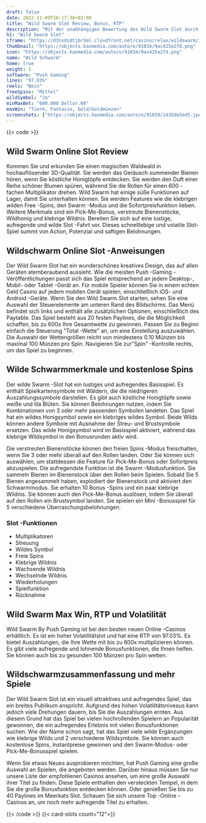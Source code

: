 ```yaml
---
draft: false
date: 2022-11-09T16:17:38+03:00
title: "Wild Swarm Slot Review, Bonus, RTP"
description: "Mit der unabhängigen Bewertung des Wild Swarm Slot durch Push Gaming können Sie kostenlos oder echtes Geld spielen und hier einen Bonus erhalten!"
h1: "Wild Swarm Slot"
iframe: "https://d3nsdzdtjbr5ml.cloudfront.net/casino/relax/wildswarm/index.html?&moneymode=fun"
thumbnail: "https://objects.kaxmedia.com/auto/o/91034/9ac425a2fd.png"
icon: "https://objects.kaxmedia.com/auto/o/91034/9ac425a2fd.png"
name: "Wild Schwarm"
home: true
weight: 1
software: "Push Gaming"
lines: "97.03%"
reels: "Nein"
freeSpins: "Mittel"
wildSymbol: "Ja"
minMaxBet: "600.000 Dollar.00"
maxWin: "Tiere, Fantasie, Gold/Goldmünzen"
screenshots: ["https://objects.kaxmedia.com/auto/o/91039/1435de5ed5.jpeg"]
---
```


{{< code >}}<h2>Wild Swarm Online Slot Review</h2><p>Kommen Sie und erkunden Sie einen magischen Waldwald in hochauflösender 3D-Qualität. Sie werden das Geräusch summender Bienen hören, wenn Sie köstliche Honigtöpfe entdecken. Sie werden den Duft einer Reihe schöner Blumen spüren, während Sie die Rollen für einen 600 -fachen Multiplikator drehen. Wild Swarm hat einige süße Funktionen auf Lager, damit Sie unterhalten können. Sie werden Features wie die klebrigen wilden Free -Spins, den Swarm -Modus und die Sofortpreisfunktion lieben. Weitere Merkmale sind ein Pick-Me-Bonus, verstreute Bienenstöcke, Wildhonig und klebrige Wildnis. Bereiten Sie sich auf eine lustige, aufregende und wilde Slot -Fahrt vor. Dieses schnelllebige und volatile Slot-Spiel summt von Action, Potenzial und saftigen Belohnungen.</p><h2>Wildschwarm Online Slot -Anweisungen</h2><p>Der Wild Swarm Slot hat ein wunderschönes kreatives Design, das auf allen Geräten atemberaubend aussieht. Wie die meisten Push -Gaming -Veröffentlichungen passt sich das Spiel entsprechend an jedem Desktop-, Mobil- oder Tablet -Gerät an. Für mobile Spieler können Sie in einem echten Geld Casino auf jedem mobilen Gerät spielen, einschließlich iOS- und Android -Geräte. Wenn Sie den Wild Swarm Slot starten, sehen Sie eine Auswahl der Steuerelemente am unteren Rand des Bildschirms. Das Menü befindet sich links und enthält alle zusätzlichen Optionen, einschließlich des Paytable. Das Spiel besteht aus 20 festen Paylines, die die Möglichkeit schaffen, bis zu 600x Ihre Gesamtwette zu gewinnen. Passen Sie zu Beginn einfach die Steuerung "Total -Wette" an, um eine Einstellung auszuwählen. Die Auswahl der Wettengrößen reicht von mindestens 0.10 Münzen bis maximal 100 Münzen pro Spin. Navigieren Sie zur"Spin" -Kontrolle rechts, um das Spiel zu beginnen.</p><h2>Wilde Schwarmmerkmale und kostenlose Spins</h2><p>Der wilde Swarm -Slot hat ein lustiges und aufregendes Basisspiel. Es enthält Spielkartensymbole mit Wäldern, die die niedrigeren Auszahlungssymbole darstellen. Es gibt auch köstliche Honigtöpfe sowie weiße und lila Blüten. Sie können Belohnungen nutzen, indem Sie Kombinationen von 3 oder mehr passenden Symbolen landeten. Das Spiel hat ein wildes Honigsymbol sowie ein klebriges wildes Symbol. Beide Wilds können andere Symbole mit Ausnahme der Streu- und Brustsymbole ersetzen. Das wilde Honigsymbol wird im Basisspiel aktiviert, während das klebrige Wildsymbol in den Bonusrunden aktiv wird.</p><p>Die verstreuten Bienenstöcke können den freien Spins -Modus freischalten, wenn Sie 3 oder mehr überall auf den Rollen landen. Oder Sie können sich auswählen, um stattdessen die Feature für Pick-Me-Bonus oder Sofortpreis abzuspielen. Die aufregendste Funktion ist die Swarm -Modusfunktion. Sie sammeln Bienen im Bienenstock über den Rollen beim Spielen. Sobald Sie 5 Bienen angesammelt haben, explodiert der Bienenstock und aktiviert den Schwarmmodus. Sie erhalten 10 Bonus -Spins und ein paar klebrige Wildnis. Sie können auch den Pick-Me-Bonus auslösen, indem Sie überall auf den Rollen ein Brustsymbol landen. Sie spielen ein Mini -Bonusspiel für 5 verschiedene Überraschungsbelohnungen.</p><h3>
Slot -Funktionen</h3><ul>
<li></span>
Multiplikatoren</li>
<li></span>
Streuung</li>
<li></span>
Wildes Symbol</li>
<li></span>
Freie Spins</li>
<li></span>
Klebrige Wildnis</li>
<li></span>
Wachsende Wildnis</li>
<li></span>
Wechselnde Wildnis</li>
<li></span>
Wiederholungen</li>
<li></span>
Spielfunktion</li>
<li></span>
Rücknahme</li></ul><h2>Wild Swarm Max Win, RTP und Volatilität</h2><p>Wild Swarm By Push Gaming ist bei den besten neuen Online -Casinos erhältlich. Es ist ein hoher Volatilitätslot und hat eine RTP von 97.03%. Es bietet Auszahlungen, die Ihre Wette mit bis zu 600x multiplizieren können. Es gibt viele aufregende und lohnende Bonusfunktionen, die Ihnen helfen. Sie können auch bis zu gesunden 100 Münzen pro Spin wetten.</p><h2>Wildschwarmzusammenfassung und mehr Spiele</h2><p>Der Wild Swarm Slot ist ein visuell attraktives und aufregendes Spiel, das ein breites Publikum anspricht. Aufgrund des hohen Volatilitätsniveaus kann jedoch viele Drehungen dauern, bis Sie die Auszahlungen ernten. Aus diesem Grund hat das Spiel bei vielen hochrollenden Spielern an Popularität gewonnen, die ein aufregendes Erlebnis mit vielen Bonusfunktionen suchen. Wie der Name schon sagt, hat das Spiel viele wilde Ergänzungen wie klebrige Wilds und 2 verschiedene Wildsymbole. Sie können auch kostenlose Spins, Instantpreise gewinnen und den Swarm-Modus- oder Pick-Me-Bonusspiel spielen.</p><p>Wenn Sie etwas Neues ausprobieren möchten, hat Push Gaming eine große Auswahl an Spielen, die angeboten werden. Darüber hinaus müssen Sie nur unsere Liste der empfohlenen Casinos ansehen, um eine große Auswahl ihrer Titel zu finden. Diese Spiele enthalten den versteckten Tempel, in dem Sie die große Bonusfunktion entdecken können. Oder genießen Sie bis zu 40 Paylines im Meerkats Slot. Schauen Sie sich unsere Top -Online -Casinos an, um noch mehr aufregende Titel zu erhalten.</p>{{< /code >}}
{{< card-slots count="12">}}